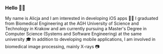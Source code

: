 ### Hello 🙋‍♀️
My name is Alicja and I am interested in developing iOS apps 👩‍💻 I graduated from Biomedical Engineering at the AGH University of Science and Technology in Krakow and am currently pursuing a Master's Degree in Computer Science (Systems and Software Engineering) at the same university 🎓 In addition to developing mobile applications, I am involved in biomedical image processing, mainly X-rays 📷
<!--
**asmolikowska/asmolikowska** is a ✨ _special_ ✨ repository because its `README.md` (this file) appears on your GitHub profile.

Here are some ideas to get you started:

- 🔭 I’m currently working on ...
- 🌱 I’m currently learning ...
- 👯 I’m looking to collaborate on ...
- 🤔 I’m looking for help with ...
- 💬 Ask me about ...
- 📫 How to reach me: ...
- 😄 Pronouns: ...
- ⚡ Fun fact: ...
-->
